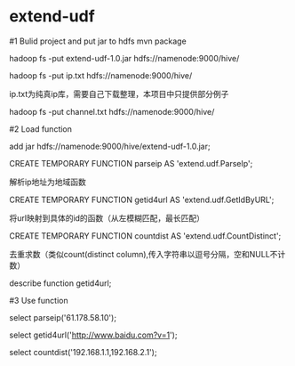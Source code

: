 # extend-udf

#1 Bulid project and put jar to hdfs 
mvn package

hadoop fs -put extend-udf-1.0.jar hdfs://namenode:9000/hive/

hadoop fs -put ip.txt hdfs://namenode:9000/hive/

ip.txt为纯真ip库，需要自己下载整理，本项目中只提供部分例子

hadoop fs -put channel.txt hdfs://namenode:9000/hive/

#2 Load function

add jar hdfs://namenode:9000/hive/extend-udf-1.0.jar;

CREATE TEMPORARY FUNCTION parseip AS 'extend.udf.ParseIp';

解析ip地址为地域函数

CREATE TEMPORARY FUNCTION getid4url AS 'extend.udf.GetIdByURL';

将url映射到具体的id的函数（从左模糊匹配，最长匹配）

CREATE TEMPORARY FUNCTION countdist AS 'extend.udf.CountDistinct';

去重求数（类似count(distinct column),传入字符串以逗号分隔，空和NULL不计数）

describe function getid4url;

#3 Use function

select parseip('61.178.58.10');

select getid4url('http://www.baidu.com?v=1');

select countdist('192.168.1.1,192.168.2.1');


